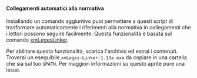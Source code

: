 
#### Collegamenti automatici alla normativa

Installando un comando aggiuntivo puoi permettere a questi script di
trasformare automaticamente i riferimenti alla normativa in
collegamenti che i lettori possono seguire facilmente. Questa
funzionalità è basata sul comando
[xmLegesLinker](http://www.ittig.cnr.it/lab/xmleges/xmlegeslinker/).

Per abilitare questa funzionalità, scarica l'archivio ed estrai i
contenuti. Troverai un eseguibile `xmLeges-Linker-1.13a.exe` da
copiare in una cartella che sia sul tuo `$PATH`. Per maggiori
informazioni su questo aprite pure una issue.

